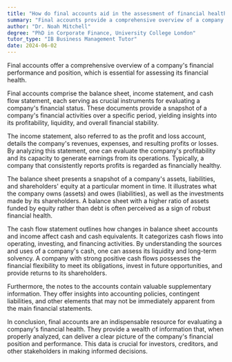 ```yaml
---
title: "How do final accounts aid in the assessment of financial health?"
summary: "Final accounts provide a comprehensive overview of a company's financial performance and position, aiding in assessing its financial health."
author: "Dr. Noah Mitchell"
degree: "PhD in Corporate Finance, University College London"
tutor_type: "IB Business Management Tutor"
date: 2024-06-02
---
```


Final accounts offer a comprehensive overview of a company's financial performance and position, which is essential for assessing its financial health.

Final accounts comprise the balance sheet, income statement, and cash flow statement, each serving as crucial instruments for evaluating a company's financial status. These documents provide a snapshot of a company's financial activities over a specific period, yielding insights into its profitability, liquidity, and overall financial stability.

The income statement, also referred to as the profit and loss account, details the company's revenues, expenses, and resulting profits or losses. By analyzing this statement, one can evaluate the company's profitability and its capacity to generate earnings from its operations. Typically, a company that consistently reports profits is regarded as financially healthy.

The balance sheet presents a snapshot of a company's assets, liabilities, and shareholders' equity at a particular moment in time. It illustrates what the company owns (assets) and owes (liabilities), as well as the investments made by its shareholders. A balance sheet with a higher ratio of assets funded by equity rather than debt is often perceived as a sign of robust financial health.

The cash flow statement outlines how changes in balance sheet accounts and income affect cash and cash equivalents. It categorizes cash flows into operating, investing, and financing activities. By understanding the sources and uses of a company's cash, one can assess its liquidity and long-term solvency. A company with strong positive cash flows possesses the financial flexibility to meet its obligations, invest in future opportunities, and provide returns to its shareholders.

Furthermore, the notes to the accounts contain valuable supplementary information. They offer insights into accounting policies, contingent liabilities, and other elements that may not be immediately apparent from the main financial statements.

In conclusion, final accounts are an indispensable resource for evaluating a company's financial health. They provide a wealth of information that, when properly analyzed, can deliver a clear picture of the company's financial position and performance. This data is crucial for investors, creditors, and other stakeholders in making informed decisions.
    